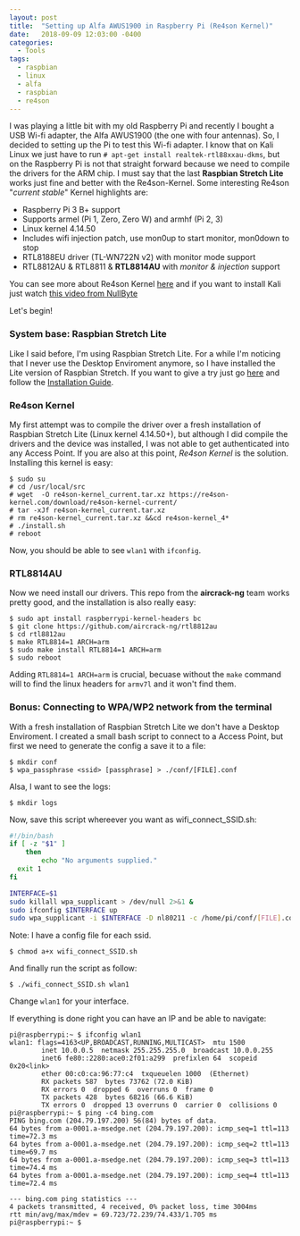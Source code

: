 ```yaml
---
layout: post
title:  "Setting up Alfa AWUS1900 in Raspberry Pi (Re4son Kernel)"
date:   2018-09-09 12:03:00 -0400
categories:
  - Tools
tags:
  - raspbian
  - linux
  - alfa
  - raspbian
  - re4son
---
```


I was playing a little bit with my old Raspberry Pi and recently I bought a USB Wi-fi adapter, the Alfa AWUS1900 (the one with four antennas). So, I decided to setting up the Pi to test this Wi-fi adapter. I know that on Kali Linux we just have to run `# apt-get install realtek-rtl88xxau-dkms`, but on the Raspberry Pi is not that straight forward because we need to compile the drivers for the ARM chip. I must say that the last **Raspbian Stretch Lite** works just fine and better with the Re4son-Kernel. Some interesting Re4son "*current stable*" Kernel highlights are:

- Raspberry Pi 3 B+ support
- Supports armel (Pi 1, Zero, Zero W) and armhf (Pi 2, 3)
- Linux kernel 4.14.50
- Includes wifi injection patch, use mon0up to start monitor, mon0down to stop
- RTL8188EU driver (TL-WN722N v2) with monitor mode support
- RTL8812AU & RTL8811 & **RTL8814AU** with *monitor & injection* support

You can see more about Re4son Kernel [here](https://re4son-kernel.com/re4son-pi-kernel/) and if you want to install Kali just watch [this video from NullByte](https://www.youtube.com/watch?v=5ExWmpFnAnE)

Let's begin!

### System base: Raspbian Stretch Lite ###

Like I said before, I'm using Raspbian Stretch Lite. For a while I'm noticing that I never use the Desktop Enviroment anymore, so I have installed the Lite version of Raspbian Stretch. If you want to give a try just go [here](https://www.raspberrypi.org/downloads/raspbian/) and follow the [Installation Guide](https://www.raspberrypi.org/documentation/installation/installing-images/README.md).

### Re4son Kernel ###

My first attempt was to compile the driver over a fresh installation of Raspbian Stretch Lite (Linux kernel 4.14.50+), but although I did compile the drivers and the device was installed, I was not able to get authenticated into any Access Point. If you are also at this point, *Re4son Kernel* is the solution. Installing this kernel is easy:

```
$ sudo su
# cd /usr/local/src
# wget  -O re4son-kernel_current.tar.xz https://re4son-kernel.com/download/re4son-kernel-current/
# tar -xJf re4son-kernel_current.tar.xz
# rm re4son-kernel_current.tar.xz &&cd re4son-kernel_4*
# ./install.sh
# reboot
```

Now, you should be able to see `wlan1` with `ifconfig`.

### RTL8814AU ###

Now we need install our drivers. This repo from the **aircrack-ng** team works pretty good, and the installation is also really easy:

```
$ sudo apt install raspberrypi-kernel-headers bc
$ git clone https://github.com/aircrack-ng/rtl8812au
$ cd rtl8812au
$ make RTL8814=1 ARCH=arm
$ sudo make install RTL8814=1 ARCH=arm
$ sudo reboot
```

Adding `RTL8814=1 ARCH=arm` is crucial, becuase without the `make` command will to find the linux headers for `armv7l` and it won't find them.

### Bonus: Connecting to WPA/WP2 network from the terminal ###

With a fresh installation of Raspbian Stretch Lite we don't have a Desktop Enviroment. I created a small bash script to connect to a Access Point, but first we need to generate the config a save it to a file:

```
$ mkdir conf
$ wpa_passphrase <ssid> [passphrase] > ./conf/[FILE].conf
```

Alsa, I want to see the logs:

```
$ mkdir logs
```

Now, save this script whereever you want as wifi_connect_SSID.sh:

```bash
#!/bin/bash
if [ -z "$1" ]
    then
        echo "No arguments supplied."
  exit 1
fi

INTERFACE=$1
sudo killall wpa_supplicant > /dev/null 2>&1 &
sudo ifconfig $INTERFACE up
sudo wpa_supplicant -i $INTERFACE -D nl80211 -c /home/pi/conf/[FILE].conf >  /home/pi/logs/wifi.logs.txt 2>&1 &
```

Note: I have a config file for each ssid.

```
$ chmod a+x wifi_connect_SSID.sh
```

And finally run the script as follow:

```
$ ./wifi_connect_SSID.sh wlan1
```

Change `wlan1` for your interface.

If everything is done right you can have an IP and be able to navigate:

```
pi@raspberrypi:~ $ ifconfig wlan1
wlan1: flags=4163<UP,BROADCAST,RUNNING,MULTICAST>  mtu 1500
        inet 10.0.0.5  netmask 255.255.255.0  broadcast 10.0.0.255
        inet6 fe80::2280:ace0:2f01:a299  prefixlen 64  scopeid 0x20<link>
        ether 00:c0:ca:96:77:c4  txqueuelen 1000  (Ethernet)
        RX packets 587  bytes 73762 (72.0 KiB)
        RX errors 0  dropped 6  overruns 0  frame 0
        TX packets 428  bytes 68216 (66.6 KiB)
        TX errors 0  dropped 13 overruns 0  carrier 0  collisions 0
pi@raspberrypi:~ $ ping -c4 bing.com
PING bing.com (204.79.197.200) 56(84) bytes of data.
64 bytes from a-0001.a-msedge.net (204.79.197.200): icmp_seq=1 ttl=113 time=72.3 ms
64 bytes from a-0001.a-msedge.net (204.79.197.200): icmp_seq=2 ttl=113 time=69.7 ms
64 bytes from a-0001.a-msedge.net (204.79.197.200): icmp_seq=3 ttl=113 time=74.4 ms
64 bytes from a-0001.a-msedge.net (204.79.197.200): icmp_seq=4 ttl=113 time=72.4 ms

--- bing.com ping statistics ---
4 packets transmitted, 4 received, 0% packet loss, time 3004ms
rtt min/avg/max/mdev = 69.723/72.239/74.433/1.705 ms
pi@raspberrypi:~ $
```
